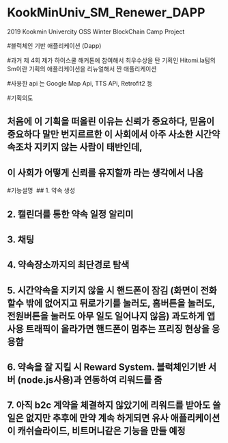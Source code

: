 # KookMinUniv_SM_Renewer_DAPP
2019 Kookmin Univercity OSS Winter BlockChain Camp  Project

#블럭체인 기반 애플리케이션 (Dapp) 

#과거 제 4회 제가 하이스쿨 해커톤에 참여해서 최우수상을 탄 기획인 Hitomi.la팀의 Sm이란 기획의 애플리케이션을 리뉴얼해서 짠 애플리케이션

#사용한 api 는 Google Map Api, TTS APi, Retrofit2 등

#기획의도
## 처음에 이 기획을 떠올린 이유는 신뢰가 중요하다, 믿음이 중요하다 말만 번지르르한 이 사회에서 아주 사소한 시간약속조차 지키지 않는 사람이 태반인데, 
## 이 사회가 어떻게 신뢰를 유지할까 라는 생각에서 나옴

#기능설명
 ## 1. 약속 생성
## 2. 캘린더를 통한 약속 일정 알리미
## 3. 채팅
## 4. 약속장소까지의 최단경로 탐색
## 5. 시간약속을 지키지 않을 시 핸드폰이 잠김 (화면이 전화할수 밖에 없어지고 뒤로가기를 눌러도, 홈버튼을 눌러도, 전원버튼을 눌러도 아무 일도 일어나지 않음) 과도하게 앱 사용 트래픽이 올라가면 핸드폰이 멈추는 프리징 현상을 응용함
## 6. 약속을 잘 지킬 시 Reward System. 블럭체인기반 서버 (node.js사용)과 연동하여 리워드를 줌 
## 7. 아직 b2c 계약을 체결하지 않았기에 리워드를 받아도 쓸일은 없지만 추후에 만약 계속 하게되면 유사 애플리케이션이 캐쉬슬라이드, 비트머니같은 기능을 만들 예정

